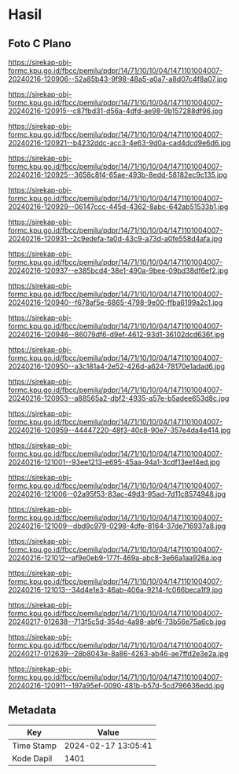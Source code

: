 # Hasil

## Foto C Plano

https://sirekap-obj-formc.kpu.go.id/fbcc/pemilu/pdpr/14/71/10/10/04/1471101004007-20240216-120906--52a85b43-9f98-48a5-a0a7-a8d07c4f8a07.jpg

https://sirekap-obj-formc.kpu.go.id/fbcc/pemilu/pdpr/14/71/10/10/04/1471101004007-20240216-120915--c87fbd31-d56a-4dfd-ae98-9b157288df96.jpg

https://sirekap-obj-formc.kpu.go.id/fbcc/pemilu/pdpr/14/71/10/10/04/1471101004007-20240216-120921--b4232ddc-acc3-4e63-9d0a-cad4dcd9e6d6.jpg

https://sirekap-obj-formc.kpu.go.id/fbcc/pemilu/pdpr/14/71/10/10/04/1471101004007-20240216-120925--3658c8f4-65ae-493b-8edd-58182ec9c135.jpg

https://sirekap-obj-formc.kpu.go.id/fbcc/pemilu/pdpr/14/71/10/10/04/1471101004007-20240216-120929--06147ccc-445d-4362-8abc-642ab51533b1.jpg

https://sirekap-obj-formc.kpu.go.id/fbcc/pemilu/pdpr/14/71/10/10/04/1471101004007-20240216-120931--2c9edefa-fa0d-43c9-a73d-a0fe558d4afa.jpg

https://sirekap-obj-formc.kpu.go.id/fbcc/pemilu/pdpr/14/71/10/10/04/1471101004007-20240216-120937--e385bcd4-38e1-490a-9bee-09bd38df6ef2.jpg

https://sirekap-obj-formc.kpu.go.id/fbcc/pemilu/pdpr/14/71/10/10/04/1471101004007-20240216-120940--f678af5e-6865-4798-9e00-ffba6199a2c1.jpg

https://sirekap-obj-formc.kpu.go.id/fbcc/pemilu/pdpr/14/71/10/10/04/1471101004007-20240216-120946--86079df6-d9ef-4612-93d1-36102dcd636f.jpg

https://sirekap-obj-formc.kpu.go.id/fbcc/pemilu/pdpr/14/71/10/10/04/1471101004007-20240216-120950--a3c181a4-2e52-426d-a624-78170e1adad6.jpg

https://sirekap-obj-formc.kpu.go.id/fbcc/pemilu/pdpr/14/71/10/10/04/1471101004007-20240216-120953--a88565a2-dbf2-4935-a57e-b5adee653d8c.jpg

https://sirekap-obj-formc.kpu.go.id/fbcc/pemilu/pdpr/14/71/10/10/04/1471101004007-20240216-120959--44447220-48f3-40c8-90e7-357e4da4e414.jpg

https://sirekap-obj-formc.kpu.go.id/fbcc/pemilu/pdpr/14/71/10/10/04/1471101004007-20240216-121001--93ee1213-e695-45aa-94a1-3cdf13ee14ed.jpg

https://sirekap-obj-formc.kpu.go.id/fbcc/pemilu/pdpr/14/71/10/10/04/1471101004007-20240216-121006--02a95f53-83ac-49d3-95ad-7d11c8574948.jpg

https://sirekap-obj-formc.kpu.go.id/fbcc/pemilu/pdpr/14/71/10/10/04/1471101004007-20240216-121009--dbd9c979-0298-4dfe-8164-37de716937a8.jpg

https://sirekap-obj-formc.kpu.go.id/fbcc/pemilu/pdpr/14/71/10/10/04/1471101004007-20240216-121012--af9e0eb9-177f-469a-abc8-3e66a1aa926a.jpg

https://sirekap-obj-formc.kpu.go.id/fbcc/pemilu/pdpr/14/71/10/10/04/1471101004007-20240216-121013--34d4e1e3-46ab-406a-9214-fc066beca1f9.jpg

https://sirekap-obj-formc.kpu.go.id/fbcc/pemilu/pdpr/14/71/10/10/04/1471101004007-20240217-012638--713f5c5d-354d-4a98-abf6-73b56e75a6cb.jpg

https://sirekap-obj-formc.kpu.go.id/fbcc/pemilu/pdpr/14/71/10/10/04/1471101004007-20240217-012639--28b8043e-8a86-4263-ab46-ae7ffd2e3e2a.jpg

https://sirekap-obj-formc.kpu.go.id/fbcc/pemilu/pdpr/14/71/10/10/04/1471101004007-20240216-120911--197a95ef-0090-481b-b57d-5cd796636edd.jpg


## Metadata

| Key        | Value               |
| ---------- | ------------------- |
| Time Stamp | 2024-02-17 13:05:41 |
| Kode Dapil | 1401                |



